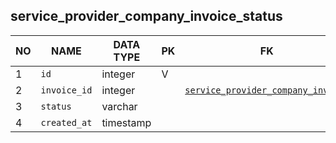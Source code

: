
service_provider_company_invoice_status
----------------------------


NO | NAME | DATA TYPE | PK | FK | COMMENTS
---|------|-----------|----|----|-------------------
1|`id` | integer | V |  | 
2|`invoice_id` | integer |  | [`service_provider_company_invoice`](service_provider_company_invoice.md) | 
3|`status` | varchar |  |  | 
4|`created_at` | timestamp |  |  | 
